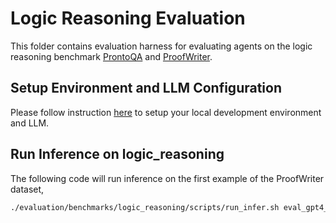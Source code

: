 # Logic Reasoning Evaluation

This folder contains evaluation harness for evaluating agents on the logic reasoning benchmark [ProntoQA](https://github.com/asaparov/prontoqa) and [ProofWriter](https://allenai.org/data/proofwriter).

## Setup Environment and LLM Configuration

Please follow instruction [here](../../../Development.md) to setup your local development environment and LLM.

## Run Inference on logic_reasoning

The following code will run inference on the first example of the ProofWriter dataset,

```bash
./evaluation/benchmarks/logic_reasoning/scripts/run_infer.sh eval_gpt4_1106_preview_llm ProofWriter
```
